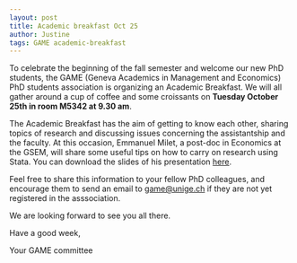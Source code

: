 ```yaml
---
layout: post
title: Academic breakfast Oct 25
author: Justine
tags: GAME academic-breakfast
---
```


To celebrate the beginning of the fall semester and welcome our new PhD students,  the GAME (Geneva Academics in Management and Economics) PhD students association is organizing an Academic Breakfast. We will all gather around a cup of coffee and some croissants on **Tuesday October 25th in room M5342 at 9.30 am**.
 
The Academic Breakfast has the aim of getting to know each other, sharing topics of research and discussing issues concerning the assistantship and the faculty. At this occasion, Emmanuel Milet, a post-doc in Economics at the GSEM, will share some useful tips on how to carry on research using Stata. You can download the slides of his presentation [here][1].

Feel free to share this information to your fellow PhD colleagues, and encourage them to send an email to <game@unige.ch> if they are not yet registered in the asssociation.

We are looking forward to see you all there.

Have a good week,

Your GAME committee

[1]: game-unige-blog.github.io/files/GAME_presentation.pdf "Presentation"